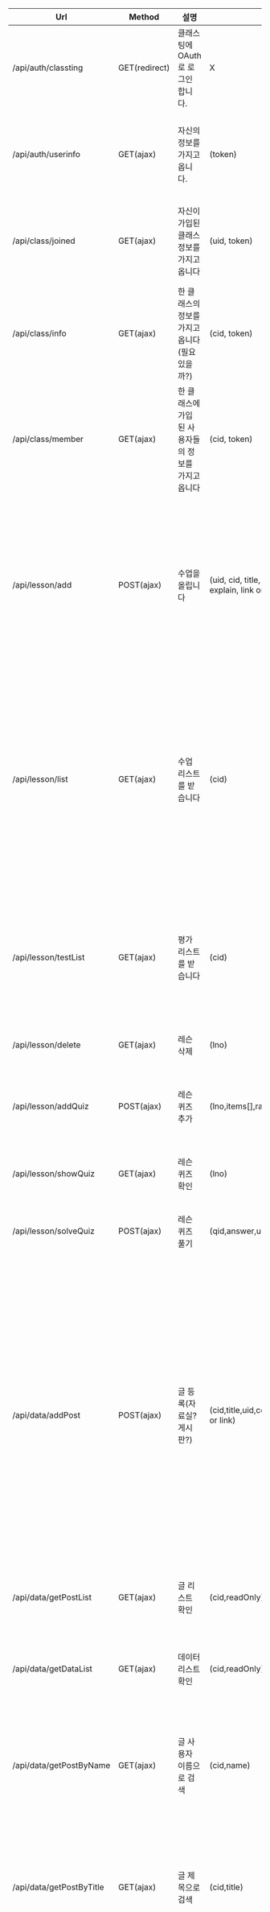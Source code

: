 | Url | Method | 설명 | Param | Param설명 | Response | Response설명 |
|---------------------|---------------|-----------------------------------------------------|--------------------------------------------------------------------------------------------|--------------------------------------------------------------------------------------------------------------------------------------|:-------------------------------------------------------------------------------------------------------:|------------------------------------------------------------------------------------------------------------------------------------------------------------------------------------------------------------------------------------------------------------------------------------------------------------------|
| /api/auth/classting | GET(redirect) | 클래스팅에 OAuth로 로그인 합니다. | X | X | (access_token, expires_in) | access_token: 토큰 (모든 api 요청시 필요) expires_in: 유효시간 (second) |
| /api/auth/userinfo | GET(ajax) | 자신의 정보를 가지고 옵니다. | (token) | token: 토큰 | (id, name, email, profile_image, role) | id: 사용자 고유 번호(다른 api에서 이 id로 접근),  email: 이메일, profile_image:프로필 이미지, role: 사용자 분류(학생, 가족, 선생님) |
| /api/class/joined | GET(ajax) | 자신이 가입된 클래스 정보를 가지고 옵니다 | (uid, token) | uid: 유저 고유번호 | Array(id, url, name, profile_image) | id: 교실 고유 번호 (위와 마찬 가지) url: 클래스 url (classting) name: 클래스 이름 profile_image: 클래스 이미지 |
| /api/class/info | GET(ajax) | 한 클래스의 정보를 가지고 옵니다 (필요 있을까?) | (cid, token) | cid: 클래스 고유 번호 | (id, url, name, propfile_image) | 위와 같다 |
| /api/class/member | GET(ajax) | 한 클래스에 가입 된 사용자들의 정보를 가지고 옵니다 | (cid, token) | " | 미완성 |  |
| /api/lesson/add | POST(ajax) | 수업을 올립니다 | (uid, cid, title, subject, grade semester, unit, chapter, explain, link or video(formdata)) | title: 수업 이름, subject: 과목 이름, grade: 학년, semester: 학기  unit: 단원, chapter: 차시, explain: 설명, video: 영상. link :링크 | Lno | 레슨 아이디 |
| /api/lesson/list | GET(ajax) | 수업 리스트를 받습니다 | (cid) | cid: 클래스 id | Array(Lno, Vid, Cid, LessonName, Explain, Syear, Semes, SubjectName, Unit, OwnerId, File, Link, AddTime) | Lno: 레슨 아이디, Vid: 클라우드(비디오) 아이디, Cid: 클래스 아이디 , LessonName: 레슨 제목, Explain: 레슨 설명, Syear: 과목 학년, Semes: 과목 학기, SubjectName: 과목 이름, Unit: 단원, OwnerId: 올린 사람의 유저 고유번호, File: 파일 경로, Link: 링크 경로 (File과 Link 둘 중 하나는 Null), AddTime: 추가 시간 |
| /api/lesson/testList | GET(ajax) | 평가 리스트를 받습니다 | (cid) | cid: 클래스 고유 아이디 | Array(Lno, Cid, LessonName, Explain, Syear, Semes, SubjectName, Unit, OwnerId, AddTime) | Lno: 레슨 아이디, Cid: 클래스 아이디 , LessonName: 레슨 제목, Explain: 레슨 설명, Syear: 과목 학년, Semes: 과목 학기, SubjectName: 과목 이름, Unit: 단원, OwnerId: 올린 사람의 유저 고유번호, AddTime: 추가 시간 |
| /api/lesson/delete | GET(ajax) | 레슨 삭제 | (lno) | lno: 레슨 아이디 | 0또는 1 | 0: 실패 1: 성공 |
| /api/lesson/addQuiz | POST(ajax) | 레슨 퀴즈 추가 | (lno,items[],ranswer,question) | lno: 레슨 아이디, items[]: 보기, ranswer: 정답번호, question: 문제 | 0또는 1 | 0: 실패 1: 성공 |
| /api/lesson/showQuiz | GET(ajax) | 레슨 퀴즈 확인 | (lno) | lno: 레슨 아이디 | Array(Qid, Cno, Content) | Qid: 퀴즈 아이디, Cno: 보기 번호, Content: 보기내용|
| /api/lesson/solveQuiz | POST(ajax) | 레슨 퀴즈 풀기 | (qid,answer,uid) | qid: 퀴즈 아이디, answer: 고른 답, uid: 유저 고유아이디 | 0또는 1 | 0: 오답 1:정답 |
| /api/data/addPost | POST(ajax) | 글 등록(자료실? 게시판?) | (cid,title,uid,content,readOnly,name,video(formdata) or link) | cid: 클래스 고유아이디, title: 글 제목, uid: 유저 고유아이디, content: 글 본문, readOnly: 읽기 권한(쌤 전용(teacher) or 모두(student)), name: 파일 이름,video: 첨부 파일(말이 video지 다른거 넣어도 됨), link: 인터넷 상의 파일 링크(ex. youtube) | 0또는 1 | 0: 실패 1: 성공|
| /api/data/getPostList | GET(ajax) | 글 리스트 확인 | (cid,readOnly) | cid: 클래스 고유아이디, readOnly: 권한(읽기 권한에 사용(teacher | student)) | Array(Pid, Title, Uid, Mid, Cid, Content, ReadOnly) | Pid: 글 고유 아이디, Title: 글 제목, Uid: 유저 고유 아이디, Mid: 자료 고유 아이디, Cid: 클래스 고유 아이디, Content: 글 본문, ReadOnly: 읽기 권한(쌤 전용(teacher) or 모두(student)) |
| /api/data/getDataList | GET(ajax) | 데이터 리스트 확인 | (cid,readOnly) | cid: 클래스 고유아이디, readOnly: 권한(읽기 권한에 사용(teacher | student)) | Array(Mid, Name, File | Link, AddTime, Cid, ReadOnly) | Mid: 자료 고유 아이디, Name: 자료 이름, File: 자료 경로, Link: 자료 경로(url), AddTime: 추가 시각, Cid: 클래스 고유 아이디, ReadOnly: 읽기 권한(쌤 전용(teacher) or 모두(student)) |
| /api/data/getPostByName | GET(ajax) | 글 사용자 이름으로 검색 | (cid,name) | cid: 클래스 고유 아이디, name: 찾고자 하는 사용자 이름 | Array(Pid, Title, Uid, Mid, Cid, Content, ReadOnly) | Pid: 글 고유 아이디, Title: 글 제목, Uid: 유저 고유 아이디, Mid: 자료 고유 아이디, Cid: 클래스 고유 아이디, Content: 글 본문, ReadOnly: 읽기 권한(쌤 전용(teacher) or 모두(student)) |
| /api/data/getPostByTitle | GET(ajax) | 글 제목으로 검색 | (cid,title) | cid : 클래스 고유 아이디, title: 찾고자 하는 글 제목 | Array(Pid, Title, Uid, Mid, Cid, Content, ReadOnly) | Pid: 글 고유 아이디, Title: 글 제목, Uid: 유저 고유 아이디, Mid: 자료 고유 아이디, Cid: 클래스 고유 아이디, Content: 글 본문, ReadOnly: 읽기 권한(쌤 전용(teacher) or 모두(student)) |
| /api/data/getDataBytTitle | GET(ajax) | 자료 제목으로 검색 | (cid,readOnly,title) | cid: 클래스 고유 아이디, readOnly: 읽기권한(쌤 전용(teacher) or 모두(student)), title: 찾고자 하는 글 제목 | Array(Mid, Name, File or Link, AddTime, Cid, ReadOnly) | Mid: 자료 고유 아이디, Name: 자료 이름, File: 자료 경로, Link: 자료 경로(url), AddTime: 추가 시각, Cid: 클래스 고유 아이디, ReadOnly: 읽기 권한(쌤 전용(teacher) or 모두(student)) |
| /api/reward/getUser | GET(ajax) | 클래스에 속한 유저들과 점수를 불러온다 | (token,cid) | token: 클래스팅 토큰, cid: 클래스 고유 아이디 | Array(Cid,Uid,Count) | Cid: 클래스 고유 아이디, Uid: 유저 고유 아이디(클래스팅), Count: 점수 |
| /api/reward/addPoint | GET(ajax) | 선택한 유저의 점수를 올린다 | (uid,point) | uid: 유저 고유 아이디(클래스팅), point: 점수 | 0또는 1 | 0: 실패 1: 성공 |
| /api/design/addDesign | POST(ajax) | 수업설계 제작 | (title, cid) | title: 수업설계 제목, cid: 클래스 고유 아이디 | (Did) | Did: 수업설계 고유 아이디 |
| /api/design/addFile | POST(ajax) | 수업설계 파일 추가 | (did,name,cid, file or link or Mid) | did: 수업설계 고유 아이디, name: 파일이름, cid: 클래스 고유 아이디, file: 첨부파일, link: 인터넷 상의 파일 링크(ex. youtube), Mid: 자료 고유 아이디(우리 DB안) | 0또는 1 | 0: 실패 1:성공 |
| /api/design/designList | GET(ajax) | 수업설계 리스트 확인 | (cid) | cid: 클래스 고유 아이디 | Array(Did,Title,Cid) | Did: 수업설계 고유 아이디 | Title: 수업설계 제목,Cid: 클래스 고유아이디 |
| /api/design/oneDesign | GET(ajax) | 하나의 수업설계 확인 | (did) | did: 자료 고유 아이디 | Array(Did,Mid) | Did: 수업설계 고유 아이디, Mid: 자료 고유 아이디 |
| /api/portfolio/add | POST(ajax) | 포트폴리오 올리기 | (portfolio(formdata), uid, cid) | portfolio: pdf파일, uid, cid | 숫자 | Portfolio 고유번호 |
| /api/portfolio/list | GET(ajax) | 포트폴리오 리스트 | (cid) | cid: ClassID | (Fid, Mid, Uid, User테이블정보, Cloud테이블 정보) | Fid: Portfolio 고유번호, 나머지는 직접 해보길 Cloud에 File제목으로 파일을 다운받으려면 flss.kr/portfoliofile/파일이름 으로 접근|